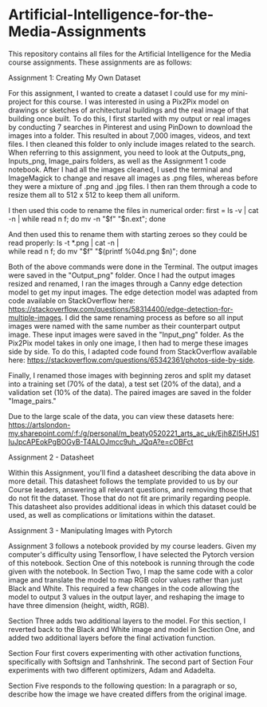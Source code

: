 # Artificial-Intelligence-for-the-Media-Assignments

This repository contains all files for the Artificial Intelligence for the Media course assignments. These assignments are as follows:

Assignment 1: Creating My Own Dataset

For this assignment, I wanted to create a dataset I could use for my mini-project for this course. I was interested in using a Pix2Pix model on drawings or sketches of architectural buildings and the real image of that building once built. To do this, I first started with my output or real images by conducting 7 searches in Pinterest and using PinDown to download the images into a folder. This resulted in about 7,000 images, videos, and text files. I then cleaned this folder to only include images related to the search. When referring to this assignment, you need to look at the Outputs_png, Inputs_png, Image_pairs folders, as well as the Assignment 1 code notebook. After I had all the images cleaned, I used the terminal and ImageMagick to change and resave all images as .png files, whereas before they were a mixture of .png and .jpg files. I then ran them through a code to resize them all to 512 x 512 to keep them all uniform. 

I then used this code to rename the files in numerical order: first = ls -v | cat -n | while read n f; do mv -n "$f" "$n.ext"; done

And then used this to rename them with starting zeroes so they could be read properly: ls -t *.png | cat -n |                                           \
while read n f; do mv "$f" "$(printf %04d.png $n)"; done

Both of the above commands were done in the Terminal. The output images were saved in the "Output_png" folder. Once I had the output images resized and renamed, I ran the images through a Canny edge detection model to get my input images. The edge detection model was adapted from code available on StackOverflow here: https://stackoverflow.com/questions/58314400/edge-detection-for-multiple-images. I did the same renaming process as before so all input images were named with the same number as their counterpart output image. These input images were saved in the "Input_png" folder. As the Pix2Pix model takes in only one image, I then had to merge these images side by side. To do this, I adapted code found from StackOverflow available here: https://stackoverflow.com/questions/65342361/photos-side-by-side.

Finally, I renamed those images with beginning zeros and split my dataset into a training set (70% of the data), a test set (20% of the data), and a validation set (10% of the data). The paired images are saved in the folder "Image_pairs." 

Due to the large scale of the data, you can view these datasets here: https://artslondon-my.sharepoint.com/:f:/g/personal/m_beaty0520221_arts_ac_uk/Ejh8ZI5HJS1IuJpcAPEokPgBOGyB-T4ALOJmcc9uh_JQqA?e=cOBFct

Assignment 2 - Datasheet

Within this Assignment, you'll find a datasheet describing the data above in more detail. This datasheet follows the template provided to us by our Course leaders, answering all relevant questions, and removing those that do not fit the dataset. Those that do not fit are primarily regarding people. This datasheet also provides additional ideas in which this dataset could be used, as well as complications or limitations within the dataset. 

Assignment 3 - Manipulating Images with Pytorch

Assignment 3 follows a notebook provided by my course leaders. Given my computer's difficulty using Tensorflow, I have selected the Pytorch version of this notebook. Section One of this notebook is running through the code given with the notebook. In Section Two, I map the same code with a color image and translate the model to map RGB color values rather than just Black and White. This required a few changes in the code allowing the model to output 3 values in the output layer, and reshaping the image to have three dimension (height, width, RGB). 

Section Three adds two additional layers to the model. For this section, I reverted back to the Black and White image and model in Section One, and added two additional layers before the final activation function. 

Section Four first covers experimenting with other activation functions, specifically with Softsign and Tanhshrink. The second part of Section Four experiments with two different optimizers, Adam and Adadelta.

Section Five responds to the following question: In a paragraph or so, describe how the image we have created differs from the original image.  
